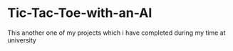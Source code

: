 # Tic-Tac-Toe-with-an-AI
This another one of my projects which i have completed  during my time at university
